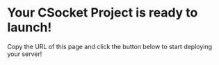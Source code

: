 # Your CSocket Project is ready to launch!
Copy the URL of this page and click the button below to start deploying your server!
